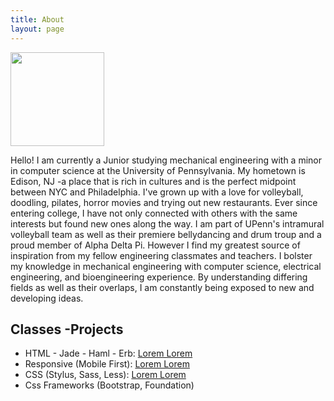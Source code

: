 ```yaml
---
title: About
layout: page
---
```

<img src="http://www.med.upenn.edu/rehabilitation-robotics-lab/assets/user-content/Susan_Zhao.JPG" style="width: 150px;"/>

<p>Hello! I am currently a Junior studying mechanical engineering with a minor in computer science at the University of Pennsylvania. My hometown is Edison, NJ -a place that is rich in cultures and is the perfect midpoint between NYC and Philadelphia. I've grown up with a love for volleyball, doodling, pilates, horror movies and trying out new restaurants. Ever since entering college, I have not only connected with others with the same interests but found new ones along the way. I am part of UPenn's intramural volleyball team as well as their premiere bellydancing and drum troup and a proud member of Alpha Delta Pi. However I find my greatest source of inspiration from my fellow engineering classmates and teachers. I bolster my knowledge in mechanical engineering with computer science, electrical engineering, and bioengineering experience. By understanding differing fields as well as their overlaps, I am constantly being exposed to new and developing ideas. </p>

<h2>Classes -Projects</h2>

<ul class="skill-list">
	<li>HTML - Jade - Haml - Erb: <a href="https://github.com/">Lorem Lorem</a></li>
	<li>Responsive (Mobile First): <a href="https://github.com/">Lorem Lorem</a></li>
	<li>CSS (Stylus, Sass, Less): <a href="https://github.com/">Lorem Lorem</a></li>
	<li>Css Frameworks (Bootstrap, Foundation)</li>
</ul>


